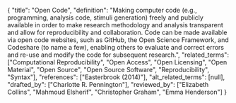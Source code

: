 {
    "title": "Open Code",
    "definition": "Making computer code (e.g., programming, analysis code, stimuli generation) freely and publicly available in order to make research methodology and analysis transparent and allow for reproducibility and collaboration. Code can be made available via open code websites, such as GitHub, the Open Science Framework, and Codeshare (to name a few), enabling others to evaluate and correct errors and re-use and modify the code for subsequent research.",
    "related_terms": ["Computational Reproducibility", "Open Access", "Open Licensing", "Open Material", "Open Source", "Open Source Software", "Reproducibility", "Syntax"],
    "references": ["Easterbrook (2014)"],
    "alt_related_terms": [null],
    "drafted_by": ["Charlotte R. Pennington"],
    "reviewed_by": ["Elizabeth Collins", "Mahmoud Elsherif", "Christopher Graham", "Emma Henderson"]
  }
